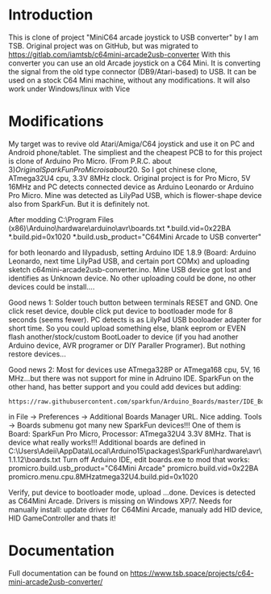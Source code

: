 Introduction
============
This is clone of project "MiniC64 arcade joystick to USB converter" by I am TSB.
Original project was on GitHub, but was migrated to https://gitlab.com/iamtsb/c64mini-arcade2usb-converter
With this converter you can use an old Arcade joystick on a C64 Mini.
It is converting the signal from the old type connector (DB9/Atari-based) to USB.
It can be used on a stock C64 Mini machine, without any modifications.
It will also work under Windows/linux with Vice

Modifications
=============
My target was to revive old Atari/Amiga/C64 joystick and use it on PC and Android phone/tablet.
The simpliest and the cheapest PCB to for this project is clone of Arduino Pro Micro. (From P.R.C. about 3$)
Original SparkFun Pro Micro is about 20$. So I got chinese clone, ATmega32U4 cpu, 3.3V 8MHz clock.
Original project is for Pro Micro, 5V 16MHz and PC detects connected device as Arduino Leonardo or Arduino Pro Micro.
Mine was detected as LilyPad USB, which is flower-shape device also from SparkFun. But it is definitely not.

After modding C:\Program Files (x86)\Arduino\hardware\arduino\avr\boards.txt
*.build.vid=0x22BA
*.build.pid=0x1020
*.build.usb_product="C64Mini Arcade to USB converter"

for both leonardo and lilypadusb, setting Arduino IDE 1.8.9 (Board: Arduino Leonardo, next time LilyPad USB, and certain port COMx) and uploading sketch c64mini-arcade2usb-converter.ino. Mine USB device got lost and identifies as Unknown device. No other uploading could be done, no other devices could be install....

Good news 1:
Solder touch button between terminals RESET and GND. One click reset device, double click put device to bootloader mode for 8 seconds (seems fewer). PC detects is as LilyPad USB booloader adapter for short time. So you could upload something else, blank eeprom or EVEN flash another/stock/custom BootLoader to device (if you had another Arduino device, AVR programer or DIY Paraller Programer).
But nothing restore devices...

Good news 2:
Most for devices use ATmega328P or ATmega168 cpu, 5V, 16 MHz...but there was not support for mine in Adruino IDE.
SparkFun on the other hand, has better support and you could add devices but adding:
    
    https://raw.githubusercontent.com/sparkfun/Arduino_Boards/master/IDE_Board_Manager/package_sparkfun_index.json

in File -> Preferences -> Additional Boards Manager URL. Nice adding. Tools -> Boards submenu got many new SparkFun devices!!!
One of them is Board: SparkFun Pro Micro, Processor: ATmega32U4 3.3V 8MHz. That is device what really works!!!
Additional boards are defined in C:\Users\Adeii\AppData\Local\Arduino15\packages\SparkFun\hardware\avr\1.1.12\boards.txt
Turn off Arduino IDE, edit boards.exe to mod that works:
promicro.build.usb_product="C64Mini Arcade"
promicro.build.vid=0x22BA
promicro.menu.cpu.8MHzatmega32U4.build.pid=0x1020

Verify, put device to bootloader mode, upload ...done. Devices is detected as C64Mini Arcade. Drivers is missing on Windows XP/7.
Needs for manually install: update driver for C64Mini Arcade, manualy add HID device, HID GameController and thats it!

Documentation
=============
Full documentation can be found on https://www.tsb.space/projects/c64-mini-arcade2usb-converter/
